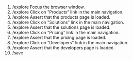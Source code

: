 1. /explore Focus the browser window.
2. /explore Click on "Products" link in the main navigation.
3. /explore Assert that the products page is loaded.
4. /explore Click on "Solutions" link in the main navigation.
5. /explore Assert that the solutions page is loaded.
6. /explore Click on "Pricing" link in the main navigation.
7. /explore Assert that the pricing page is loaded.
8. /explore Click on "Developers" link in the main navigation.
9. /explore Assert that the developers page is loaded.
10. /save